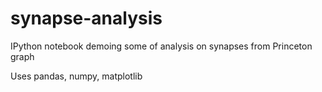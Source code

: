 # synapse-analysis
IPython notebook demoing some of analysis on synapses from Princeton graph  

Uses pandas, numpy, matplotlib
